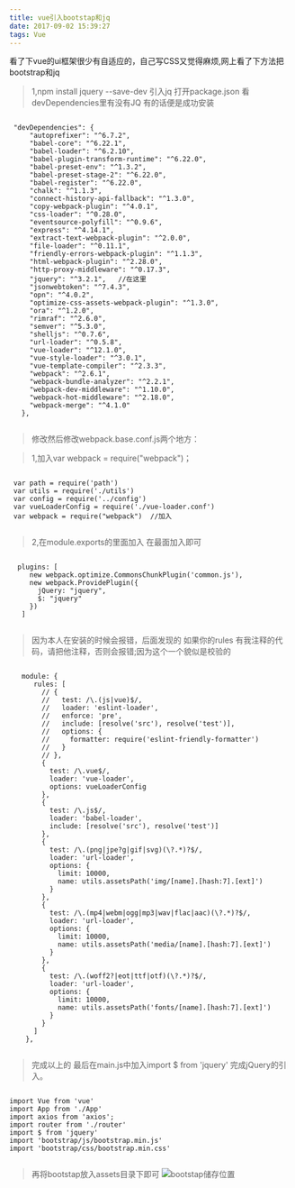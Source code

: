 ```yaml
---
title: vue引入bootstap和jq
date: 2017-09-02 15:39:27
tags: Vue
---
```

看了下vue的ui框架很少有自适应的，自己写CSS又觉得麻烦,网上看了下方法把bootstrap和jq
>1,npm install jquery --save-dev 引入jq  打开package.json 看devDependencies里有没有JQ 有的话便是成功安装

 <pre><code>
 "devDependencies": {
     "autoprefixer": "^6.7.2",
     "babel-core": "^6.22.1",
     "babel-loader": "^6.2.10",
     "babel-plugin-transform-runtime": "^6.22.0",
     "babel-preset-env": "^1.3.2",
     "babel-preset-stage-2": "^6.22.0",
     "babel-register": "^6.22.0",
     "chalk": "^1.1.3",
     "connect-history-api-fallback": "^1.3.0",
     "copy-webpack-plugin": "^4.0.1",
     "css-loader": "^0.28.0",
     "eventsource-polyfill": "^0.9.6",
     "express": "^4.14.1",
     "extract-text-webpack-plugin": "^2.0.0",
     "file-loader": "^0.11.1",
     "friendly-errors-webpack-plugin": "^1.1.3",
     "html-webpack-plugin": "^2.28.0",
     "http-proxy-middleware": "^0.17.3",
     "jquery": "^3.2.1",   //在这里
     "jsonwebtoken": "^7.4.3",
     "opn": "^4.0.2",
     "optimize-css-assets-webpack-plugin": "^1.3.0",
     "ora": "^1.2.0",
     "rimraf": "^2.6.0",
     "semver": "^5.3.0",
     "shelljs": "^0.7.6",
     "url-loader": "^0.5.8",
     "vue-loader": "^12.1.0",
     "vue-style-loader": "^3.0.1",
     "vue-template-compiler": "^2.3.3",
     "webpack": "^2.6.1",
     "webpack-bundle-analyzer": "^2.2.1",
     "webpack-dev-middleware": "^1.10.0",
     "webpack-hot-middleware": "^2.18.0",
     "webpack-merge": "^4.1.0"
   },
 </code></pre>
 
>修改然后修改webpack.base.conf.js两个地方：

>1,加入var webpack = require("webpack")；
 <pre><code>
 var path = require('path')
 var utils = require('./utils')
 var config = require('../config')
 var vueLoaderConfig = require('./vue-loader.conf')
 var webpack = require("webpack")  //加入
 </code></pre>
>2,在module.exports的里面加入 在最面加入即可
 <pre><code>
  plugins: [
     new webpack.optimize.CommonsChunkPlugin('common.js'),
     new webpack.ProvidePlugin({
       jQuery: "jquery",
       $: "jquery"
     })
   ]
 </code></pre>
 >因为本人在安装的时候会报错，后面发现的 如果你的rules 有我注释的代码，请把他注释，否则会报错;因为这个一个貌似是校验的
  <pre><code>
   module: {
      rules: [
        // {
        //   test: /\.(js|vue)$/,
        //   loader: 'eslint-loader',
        //   enforce: 'pre',
        //   include: [resolve('src'), resolve('test')],
        //   options: {
        //     formatter: require('eslint-friendly-formatter')
        //   }
        // },
        {
          test: /\.vue$/,
          loader: 'vue-loader',
          options: vueLoaderConfig
        },
        {
          test: /\.js$/,
          loader: 'babel-loader',
          include: [resolve('src'), resolve('test')]
        },
        {
          test: /\.(png|jpe?g|gif|svg)(\?.*)?$/,
          loader: 'url-loader',
          options: {
            limit: 10000,
            name: utils.assetsPath('img/[name].[hash:7].[ext]')
          }
        },
        {
          test: /\.(mp4|webm|ogg|mp3|wav|flac|aac)(\?.*)?$/,
          loader: 'url-loader',
          options: {
            limit: 10000,
            name: utils.assetsPath('media/[name].[hash:7].[ext]')
          }
        },
        {
          test: /\.(woff2?|eot|ttf|otf)(\?.*)?$/,
          loader: 'url-loader',
          options: {
            limit: 10000,
            name: utils.assetsPath('fonts/[name].[hash:7].[ext]')
          }
        }
      ]
    },
  </code></pre>

>完成以上的 最后在main.js中加入import $ from 'jquery' 完成jQuery的引入。

<pre><code>
import Vue from 'vue'
import App from './App'
import axios from 'axios';
import router from './router'
import $ from 'jquery'
import 'bootstrap/js/bootstrap.min.js'
import 'bootstrap/css/bootstrap.min.css'
 </code></pre>
 
>再将bootstap放入assets目录下即可
![bootstap储存位置](http://ou94rogzn.bkt.clouddn.com/bootstap.png)